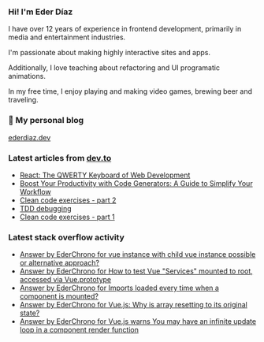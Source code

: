 ### Hi! I'm Eder Díaz

I have over 12 years of experience in frontend development, primarily in media and entertainment industries. 

I'm passionate about making highly interactive sites and apps. 

Additionally, I love teaching about refactoring and UI programatic animations. 

In my free time, I enjoy playing and making video games, brewing beer and traveling.

### 📝 My personal blog

[ederdiaz.dev](https://ederdiaz.dev/)

### Latest articles from [dev.to](https://dev.to/ederchrono)

<!-- BLOG-POST-LIST:START -->
- [React: The QWERTY Keyboard of Web Development](https://dev.to/ederchrono/react-the-qwerty-keyboard-of-web-development-45bo)
- [Boost Your Productivity with Code Generators: A Guide to Simplify Your Workflow](https://dev.to/ederchrono/boost-your-productivity-with-code-generators-a-guide-to-simplify-your-workflow-25im)
- [Clean code exercises - part 2](https://dev.to/ederchrono/clean-code-exercises-part-2-3ee3)
- [TDD debugging](https://dev.to/ederchrono/tdd-debugging-37hb)
- [Clean code exercises - part 1](https://dev.to/ederchrono/clean-code-exercises-part-1-5gl7)
<!-- BLOG-POST-LIST:END -->

### Latest stack overflow activity

<!-- STACKOVERFLOW:START -->
- [Answer by EderChrono for vue instance with child vue instance possible or alternative approach?](https://stackoverflow.com/questions/64488588/vue-instance-with-child-vue-instance-possible-or-alternative-approach/64493545#64493545)
- [Answer by EderChrono for How to test Vue "Services" mounted to root, accessed via Vue.prototype](https://stackoverflow.com/questions/64432150/how-to-test-vue-services-mounted-to-root-accessed-via-vue-prototype/64438998#64438998)
- [Answer by EderChrono for Imports loaded every time when a component is mounted?](https://stackoverflow.com/questions/64434375/imports-loaded-every-time-when-a-component-is-mounted/64438735#64438735)
- [Answer by EderChrono for Vue.js: Why is array resetting to its original state?](https://stackoverflow.com/questions/64434571/vue-js-why-is-array-resetting-to-its-original-state/64438711#64438711)
- [Answer by EderChrono for Vue.js warns You may have an infinite update loop in a component render function](https://stackoverflow.com/questions/60306682/vue-js-warns-you-may-have-an-infinite-update-loop-in-a-component-render-function/60312930#60312930)
<!-- STACKOVERFLOW:END -->
